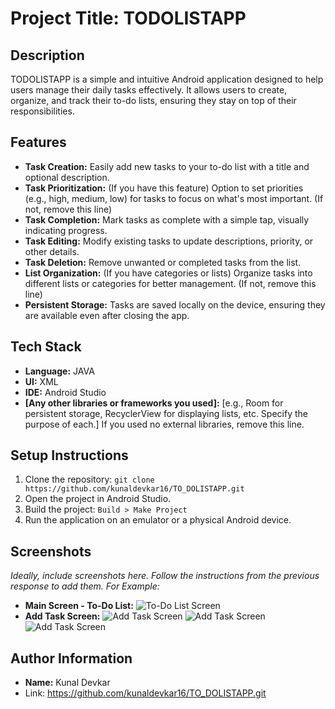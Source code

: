 # Project Title: TODOLISTAPP

## Description

TODOLISTAPP is a simple and intuitive Android application designed to help users manage their daily tasks effectively.  It allows users to create, organize, and track their to-do lists, ensuring they stay on top of their responsibilities.

## Features

*   **Task Creation:** Easily add new tasks to your to-do list with a title and optional description.
*   **Task Prioritization:**  (If you have this feature) Option to set priorities (e.g., high, medium, low) for tasks to focus on what's most important.  (If not, remove this line)
*   **Task Completion:** Mark tasks as complete with a simple tap, visually indicating progress.
*   **Task Editing:** Modify existing tasks to update descriptions, priority, or other details.
*   **Task Deletion:** Remove unwanted or completed tasks from the list.
*   **List Organization:** (If you have categories or lists) Organize tasks into different lists or categories for better management. (If not, remove this line)
*   **Persistent Storage:** Tasks are saved locally on the device, ensuring they are available even after closing the app.

## Tech Stack

*   **Language:** JAVA 
*   **UI:** XML
*   **IDE:** Android Studio
*   **[Any other libraries or frameworks you used]:** [e.g., Room for persistent storage, RecyclerView for displaying lists, etc. Specify the purpose of each.]  If you used no external libraries, remove this line.

## Setup Instructions

1.  Clone the repository: `git clone https://github.com/kunaldevkar16/TO_DOLISTAPP.git`
2.  Open the project in Android Studio.
3.  Build the project: `Build > Make Project`
4.  Run the application on an emulator or a physical Android device.

## Screenshots

*Ideally, include screenshots here.  Follow the instructions from the previous response to add them. For Example:*

*   **Main Screen - To-Do List:**
    ![To-Do List Screen](https://github.com/kunaldevkar16/TO_DOLISTAPP/blob/main/one.png)
*   **Add Task Screen:**
    ![Add Task Screen](https://github.com/kunaldevkar16/TO_DOLISTAPP/blob/main/two.png)
    ![Add Task Screen](https://github.com/kunaldevkar16/TO_DOLISTAPP/blob/main/three.png)
    ![Add Task Screen](https://github.com/kunaldevkar16/TO_DOLISTAPP/blob/main/four.png)

## Author Information

*   **Name:** Kunal Devkar 
  * Link: https://github.com/kunaldevkar16/TO_DOLISTAPP.git


